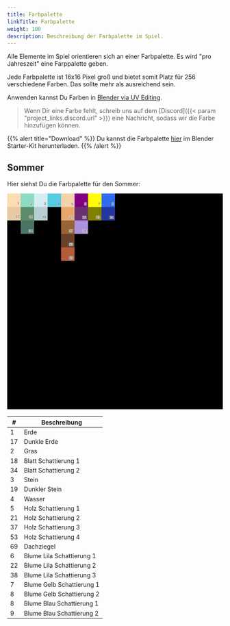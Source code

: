 ```yaml
---
title: Farbpalette
linkTitle: Farbpalette
weight: 100
description: Beschreibung der Farbpalette im Spiel.
---
```


Alle Elemente im Spiel orientieren sich an einer Farbpalette.
Es wird "pro Jahreszeit" eine Farppalette geben.

Jede Farbpalette ist 16x16 Pixel groß und bietet somit Platz für 256 verschiedene Farben.
Das sollte mehr als ausreichend sein.

Anwenden kannst Du Farben in [Blender via UV Editing](https://www.youtube.com/watch?v=8NEmx0cHwoI).

> Wenn Dir eine Farbe fehlt, schreib uns auf dem [Discord]({{< param "project_links.discord.url" >}}) eine Nachricht, sodass wir die Farbe hinzufügen können.

{{% alert title="Download" %}}
Du kannst die Farbpalette [hier](../blender/) im Blender Starter-Kit herunterladen.
{{% /alert %}}

## Sommer

Hier siehst Du die Farbpalette für den Sommer:

![Sommer-Farbpalette](assets/ColorPalette_Summer_Description.png)

| #   | Beschreibung              |
| --- | ------------------------- |
| 1   | Erde                      |
| 17  | Dunkle Erde               |
| 2   | Gras                      |
| 18  | Blatt Schattierung 1      |
| 34  | Blatt Schattierung 2      |
| 3   | Stein                     |
| 19  | Dunkler Stein             |
| 4   | Wasser                    |
| 5   | Holz Schattierung 1       |
| 21  | Holz Schattierung 2       |
| 37  | Holz Schattierung 3       |
| 53  | Holz Schattierung 4       |
| 69  | Dachziegel                |
| 6   | Blume Lila Schattierung 1 |
| 22  | Blume Lila Schattierung 2 |
| 38  | Blume Lila Schattierung 3 |
| 7   | Blume Gelb Schattierung 1 |
| 8   | Blume Gelb Schattierung 2 |
| 8   | Blume Blau Schattierung 1 |
| 9   | Blume Blau Schattierung 2 |
